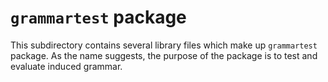# `grammartest` package 

This subdirectory contains several library files which make up `grammartest` package. 
As the name suggests, the purpose of the package is to test and evaluate induced grammar.


    